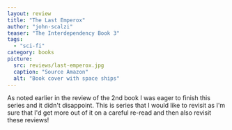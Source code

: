 ```yaml
---
layout: review
title: "The Last Emperox"
author: "john-scalzi"
teaser: "The Interdependency Book 3"
tags:
  - "sci-fi"
category: books
picture:
  src: reviews/last-emperox.jpg
  caption: "Source Amazon"
  alt: "Book cover with space ships"
---
```


As noted earlier in the review of the 2nd book I was eager to finish this series and it didn't disappoint. This is series that I would like to revisit as I'm sure that I'd get more out of it on a careful re-read and then also revisit these reviews!